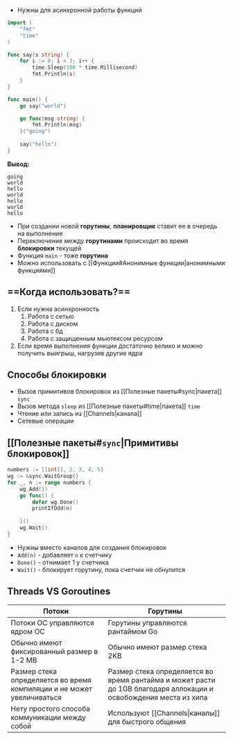 - Нужны для асинхронной работы функций
```go
import (
    "fmt"
    "time"
)

func say(s string) {
    for i := 0; i < 3; i++ {
        time.Sleep(100 * time.Millisecond)
        fmt.Println(s)
    }
}

func main() {
    go say("world")

    go func(msg string) {
        fmt.Println(msg)
    }("going")
    
    say("hello")
}
```
**Вывод:**
```
going
world
hello
world
hello
world
hello
```
- При создании новой **горутины**, **планировщик** ставит ее в очередь на выполнение
- Переключение между **горутинами** происходит во время **блокировки** текущей
- Функция `main` - тоже **горутина**
- Можно использовать с [[Функции#Анонимные функции|анонимными функциями]]

## ==Когда использовать?==

1) Если нужна асинхронность
	1) Работа с сетью
	2) Работа с диском
	3) Работа с бд
	4) Работа с защищенным мьютексом ресурсом
2) Если время выполнения функции достаточно велико и можно получить выигрыш, нагрузив другие ядра

## Способы блокировки

- Вызов примитивов блокировок из [[Полезные пакеты#sync|пакета]] `sync`
- Вызов метода `sleep` из [[Полезные пакеты#time|пакета]] `time`
- Чтение или запись из [[Channels|канала]]
- Сетевые операции

## [[Полезные пакеты#`sync`|Примитивы блокировок]]

```go
numbers := []int{1, 2, 3, 4, 5}
wg := &sync.WaitGroup{}
for _, n := range numbers {
	wg.Add(1)
	go func() {
		defer wg.Done()
		printIfOdd(n)
		
	}()
	wg.Wait()
}
```
- Нужны вместо каналов для создания блокировок
- `Add(n)` - добавляет `n` к счетчику
- `Done()` - отнимает 1 у счетчика
- `Wait()` - блокирует горутину, пока счетчик не обнулится

## Threads VS Goroutines

| Потоки                                                                 | Горутины                                                                                                          |
| ---------------------------------------------------------------------- | ----------------------------------------------------------------------------------------------------------------- |
| Потоки ОС управляются ядром ОС                                         | Горутины управляются рантаймом Go                                                                                 |
| Обычно имеют фиксированный размер в 1-2 MB                             | Обычно имеют размер стека 2KB                                                                                     |
| Размер стека определяется во время компиляции и не может увеличиваться | Размер стека определяется во время рантайма и может расти до 1GB благодаря аллокации и освобождения места из хипа |
| Нету простого способа коммуникации между собой                         | Используют [[Channels\|каналы]] для быстрого общения                                                              |
